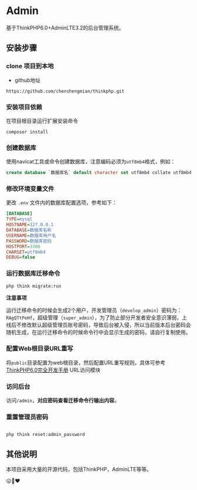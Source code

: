 # Admin
基于ThinkPHP6.0+AdminLTE3.2的后台管理系统。

## 安装步骤
### clone 项目到本地
- github地址
```
https://github.com/chenshengmian/thinkphp.git
```
### 安装项目依赖
在项目根目录运行扩展安装命令
```
composer install
```
### 创建数据库
使用navicat工具或命令创建数据库，注意编码必须为`utf8mb4`格式，例如：
~~~sql
create database `数据库名` default character set utf8mb4 collate utf8mb4_unicode_ci;
~~~
### 修改环境变量文件
更改 `.env` 文件内的数据库配置选项，参考如下：
```ini
[DATABASE]
TYPE=mysql
HOSTNAME=127.0.0.1
DATABASE=数据库名称
USERNAME=数据库用户名
PASSWORD=数据库密码
HOSTPORT=3306
CHARSET=utf8mb4
DEBUG=false
```
### 运行数据库迁移命令
```shell
php think migrate:run
``` 
**注意事项**

运行迁移命令的时候会生成2个用户，开发管理员（`develop_admin`）密码为：`RAgQTtPeHf`，超级管理（`super_admin`），为了防止部分开发者安全意识薄弱，上线后不修改默认超级管理员账号密码，导致后台被入侵，所以当前版本后台密码会随机生成，在运行迁移命令的时候命令行中会显示生成的密码，请自行复制使用。

### 配置Web根目录URL重写
将`public`目录配置为web根目录，然后配置URL重写规则，具体可参考 [ThinkPHP6.0完全开发手册](https://www.kancloud.cn/manual/thinkphp6_0/1037488) URL访问模块

### 访问后台
访问`/admin`，**对应密码查看迁移命令行输出内容**。  

### 重置管理员密码
```shell

php think reset:admin_password
``` 

## 其他说明
本项目采用大量的开源代码，包括ThinkPHP，AdminLTE等等。

:stuck_out_tongue::bear::heart:
